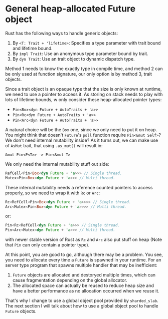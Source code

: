 # General heap-allocated Future object

Rust has the following ways to handle generic objects:
1. By `<T: Trait + 'lifetime>`: Specifies a type parameter with trait bound and lifetime bound.
2. By `impl Trait`: Use an anonymous type parameter bound by trait.
3. By `dyn Trait`: Use an trait object to dynamic dispatch type.

Method 1 needs to know the exactly type in compile time, and method 2 can be only used at function signature,
our only option is by method 3, trait objects.

Since a trait object is an opaque type that the size is only known at runtime,
we need to use a pointer to access it.
As storing on stack needs to play with lots of lifetime bounds, w only consider these heap-allocated pointer types:
- `Pin<Box<dyn Future + AutoTraits + 'a>>`
- `Pin<Rc<dyn Future + AutoTraits + 'a>>`
- `Pin<Arc<dyn Future + AutoTraits + 'a>>`

A natural choice will be the `Box` one, since we only need to put it on heap.
You might think that doesn't `Future`'s `poll` function require `Pin<&mut Self>`? We don't need internal mutability inside?
As it turns out, we can make use of `AsMut` trait, that using `.as_mut()` will result in:
```
&mut Pin<P<T>> -> Pin<&mut T>
```
We only need the internal mutability stuff out side:
```rust
RefCell<Pin<Box<dyn Future + 'a>>> // Single thread.
Mutex<Pin<Box<dyn Future + 'a>>> // Multi thread.
```
These internal mutability needs a reference counted pointers to access properly, so we need to wrap it with `Rc` or `Arc`:
```rust
Rc<RefCell<Pin<Box<dyn Future + 'a>>>> // Single thread.
Arc<Mutex<Pin<Box<dyn Future + 'a>>>> // Multi thread.
```
or:
```rust
Pin<Rc<RefCell<dyn Future + 'a>>> // Single thread.
Pin<Arc<Mutex<dyn Future + 'a>>> // Multi thread.
```
with newer stable version of Rust as `Rc` and `Arc` also put stuff on heap (Note that `Pin` can only contain a pointer type).

At this point, you are good to go, although there may be a problem.
You see, you need to allocate every time a `Future` is spawned in your runtime. For an server type program
that spawns multiple handler that may be inefficient:
1. `Future` objects are allocated and destoryed multiple times, which can cause fragmentation depending on the global allocator.
2. The allocated space can actually be reused to reduce heap size and have a better performance as no allocation occurred when we reuse it.

That's why I change to use a global object pool provided by `sharded_slab`.
The next section I will talk about how to use a global object pool to handle `Future` objects.

